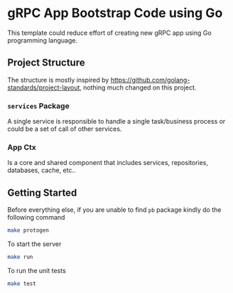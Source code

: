 # gRPC App Bootstrap Code using Go

This template could reduce effort of creating new gRPC app using Go programming language.

## Project Structure

The structure is mostly inspired by <https://github.com/golang-standards/project-layout>, nothing much changed on this project.

### `services` Package

A single service is responsible to handle a single task/business process or could be a set of call of other services.

### App Ctx

Is a core and shared component that includes services, repositories, databases, cache, etc..

## Getting Started

Before everything else, if you are unable to find `pb` package kindly do the following command

```bash
make protogen
```

To start the server

```bash
make run
```

To run the unit tests

```bash
make test
```

